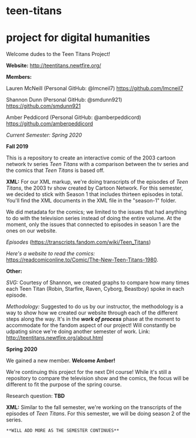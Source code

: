 # teen-titans
# project for digital humanities
Welcome dudes to the Teen Titans Project!

**Website:** http://teentitans.newtfire.org/

**Members:**

Lauren McNeill (Personal GitHub: @lmcneil7) https://github.com/lmcneil7

Shannon Dunn (Personal GitHub: @smdunn921) https://github.com/smdunn921

Amber Peddicord (Personal GitHub: @amberpeddicord) https://github.com/amberpeddicord

*Current Semester: Spring 2020*

**Fall 2019**

This is a repository to create an interactive comic of the 2003 cartoon network tv series *Teen Titans* with a comparison between the tv series and the comics that *Teen Titans* is based off.

**XML:**
For our XML markup, we're doing transcripts of the episodes of *Teen Titans*, the 2003 tv show created by Cartoon Network. For this semester, we decided to stick with Season 1 that includes thirteen episodes in total. You'll find the XML documents in the XML file in the "season-1" folder.

We did metadata for the comics; we limited to the issues that had anything to do with the television series instead of doing the entire volume. At the moment, only the issues that connected to episodes in season 1 are the ones on our website.

*Episodes* (https://transcripts.fandom.com/wiki/Teen_Titans)

*Here's a website to read the comics:* https://readcomiconline.to/Comic/The-New-Teen-Titans-1980.

**Other:**

*SVG:* Courtesy of Shannon, we created graphs to compare how many times each Teen Titan (Robin, Starfire, Raven, Cyborg, Beastboy) spoke in each episode.

*Methodology:* Suggested to do us by our instructor, the methodology is a way to show how we created our website through each of the different steps along the way. It's in the ___work of process___ phase at the moment to accommodate for the fandom aspect of our project! Will constantly be udpating since we're doing another semester of work.
Link: http://teentitans.newtfire.org/about.html

**Spring 2020**

We gained a new member. **Welcome Amber!**

We're continuing this project for the next DH course! While it's still a repository to compare the television show and the comics, the focus will be different to fit the purpose of the spring course. 

Research question: **TBD**

**XML:**
Similar to the fall semester, we're working on the transcripts of the episodes of *Teen Titans*. For this semester, we will be doing season 2 of the series.

```**WILL ADD MORE AS THE SEMESTER CONTINUES**```

